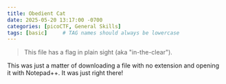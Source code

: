 ```yaml
---
title: Obedient Cat
date: 2025-05-20 13:17:00 -0700
categories: [picoCTF, General Skills]
tags: [basic]     # TAG names should always be lowercase
---
```


> This file has a flag in plain sight (aka "in-the-clear").

This was just a matter of downloading a file with no extension and opening it with Notepad++. It was just right there!
